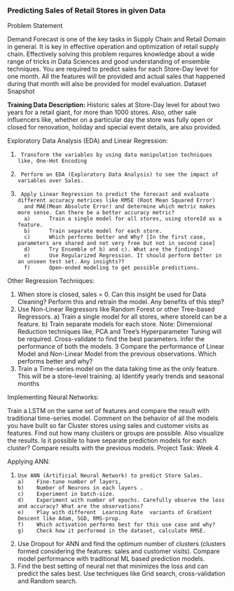 ### Predicting Sales of Retail Stores in given Data
Problem Statement

Demand Forecast is one of the key tasks in Supply Chain and Retail Domain in general. It is key in effective operation and optimization of retail supply chain. 
Effectively solving this problem requires knowledge about a wide range of tricks in Data Sciences and good understanding of ensemble techniques. 
You are required to predict sales for each Store-Day level for one month. 
All the features will be provided and actual sales that happened during that month will also be provided for model evaluation. 
Dataset Snapshot

**Training Data Description:** Historic sales at Store-Day level for about two years for a retail giant, for more than 1000 stores. 
Also, other sale influencers like, whether on a particular day the store was fully open or closed for renovation, holiday and special event details, are also provided. 

 

Exploratory Data Analysis (EDA) and Linear Regression:

1.      Transform the variables by using data manipulation techniques like, One-Hot Encoding 
2.      Perform an EDA (Exploratory Data Analysis) to see the impact of variables over Sales.
3.      Apply Linear Regression to predict the forecast and evaluate different accuracy metrices like RMSE (Root Mean Squared Error)
         and MAE(Mean Absolute Error) and determine which metric makes more sense. Can there be a better accuracy metric?
         a)      Train a single model for all stores, using storeId as a feature.
         b)      Train separate model for each store.
         c)      Which performs better and Why? [In the first case, parameters are shared and not very free but not in second case]
         d)      Try Ensemble of b) and c). What are the findings?
         e)      Use Regularized Regression. It should perform better in an unseen test set. Any insights??
         f)      Open-ended modeling to get possible predictions.


Other Regression Techniques:

1. When store is closed, sales = 0. Can this insight be used for Data Cleaning? Perform this and retrain the model. Any benefits of this step?
2. Use Non-Linear Regressors like Random Forest or other Tree-based Regressors.
       a)    Train a single model for all stores, where storeId can be a feature.
       b)    Train separate models for each store.
       Note: Dimensional Reduction techniques like, PCA and Tree’s Hyperparameter Tuning will be required. Cross-validate to find the
                  best parameters. Infer the performance of both the models. 
3 Compare the performance of Linear Model and Non-Linear Model from the previous observations. Which performs better and why?
4. Train a Time-series model on the data taking time as the only feature. This will be a store-level training.
       a)    Identify yearly trends and seasonal months
 


Implementing Neural Networks:

Train a LSTM on the same set of features and compare the result with traditional time-series model.
Comment on the behavior of all the models you have built so far
Cluster stores using sales and customer visits as features. Find out how many clusters or groups are possible. Also visualize the results.
Is it possible to have separate prediction models for each cluster? Compare results with the previous models.
Project Task: Week 4

Applying ANN:

1.     Use ANN (Artificial Neural Network) to predict Store Sales.
       a)    Fine-tune number of layers,
       b)    Number of Neurons in each layers .
       c)    Experiment in batch-size.
       d)    Experiment with number of epochs. Carefully observe the loss and accuracy? What are the observations?
       e)    Play with different  Learning Rate  variants of Gradient Descent like Adam, SGD, RMS-prop.
       f)    Which activation performs best for this use case and why?
       g)    Check how it performed in the dataset, calculate RMSE.
2.    Use Dropout for ANN and find the optimum number of clusters (clusters formed considering the features: sales and customer
       visits). Compare model performance with traditional ML based prediction models. 
3.    Find the best setting of neural net that minimizes the loss and can predict the sales best. Use techniques like Grid
       search, cross-validation and Random search.
